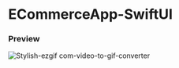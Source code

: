 # ECommerceApp-SwiftUI
### Preview
![Stylish-ezgif com-video-to-gif-converter](https://github.com/aabid0177/ECommerceApp-SwiftUI/assets/58103845/ffdbc37b-4123-460f-8053-26e9072df785)
